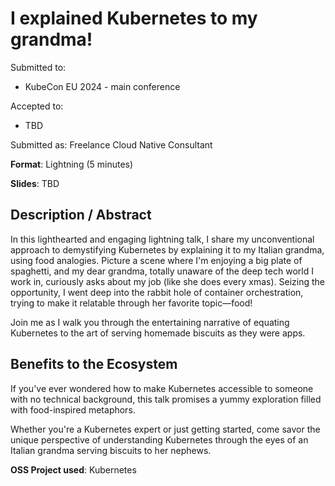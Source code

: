 # I explained Kubernetes to my grandma!

Submitted to:
- KubeCon EU 2024 - main conference

Accepted to: 
- TBD

Submitted as: Freelance Cloud Native Consultant

**Format**: Lightning (5 minutes)

**Slides**: TBD

## Description / Abstract

In this lighthearted and engaging lightning talk, I share my unconventional approach to demystifying Kubernetes by explaining it to my Italian grandma, using food analogies. 
Picture a scene where I'm enjoying a big plate of spaghetti, and my dear grandma, totally unaware of the deep tech world I work in, curiously asks about my job (like she does every xmas).
Seizing the opportunity, I went deep into the rabbit hole of container orchestration, trying to make it relatable through her favorite topic—food!

Join me as I walk you through the entertaining narrative of equating Kubernetes to the art of serving homemade biscuits as they were apps.

## Benefits to the Ecosystem

If you've ever wondered how to make Kubernetes accessible to someone with no technical background, this talk promises a yummy exploration filled with food-inspired metaphors. 

Whether you're a Kubernetes expert or just getting started, come savor the unique perspective of understanding Kubernetes through the eyes of an Italian grandma serving biscuits to her nephews.

**OSS Project used**: Kubernetes